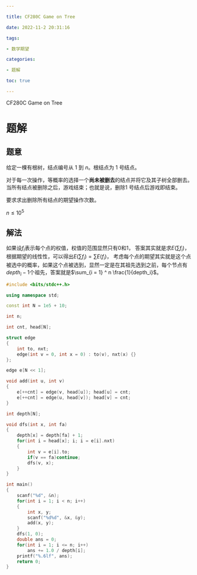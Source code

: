 ```yaml
---

title: CF280C Game on Tree

date: 2022-11-2 20:31:16

tags:

- 数学期望

categories:

- 题解

toc: true

---
```




CF280C Game on Tree



<!--more-->

# 题解

## 题意

给定一棵有根树，结点编号从 $1$ 到 $n$。根结点为 $1$ 号结点。

对于每一次操作，等概率的选择一个**尚未被删去**的结点并将它及其子树全部删去。当所有结点被删除之后，游戏结束；也就是说，删除$1$ 号结点后游戏即结束。

要求求出删除所有结点的期望操作次数。

$n \le 10 ^ 5$

## 解法

如果设$f_i$表示每个点的权值，权值的范围显然只有$0$和$1$， 答案其实就是求$E(\sum f_i)$，根据期望的线性性，可以得出$E(\sum f_i) = \sum E(f_i)$， 考虑每个点的期望其实就是这个点被选中的概率，如果这个点被选到，显然一定是在其祖先选到之前，每个节点有$depth_i - 1$个祖先，答案就是$\sum_{i = 1} ^ n \frac{1}{depth_i}$。

~~~c++
#include <bits/stdc++.h>

using namespace std;

const int N = 1e5 + 10;

int n;

int cnt, head[N];

struct edge
{
    int to, nxt;
    edge(int v = 0, int x = 0) : to(v), nxt(x) {}
};

edge e[N << 1];

void add(int u, int v)
{
    e[++cnt] = edge(v, head[u]); head[u] = cnt;
    e[++cnt] = edge(u, head[v]); head[v] = cnt;
}

int depth[N];

void dfs(int x, int fa)
{
    depth[x] = depth[fa] + 1;
    for(int i = head[x]; i; i = e[i].nxt)
    {
        int v = e[i].to;
        if(v == fa)continue;
        dfs(v, x);
    }
}

int main()
{
    scanf("%d", &n);
    for(int i = 1; i < n; i++)
    {
        int x, y;
        scanf("%d%d", &x, &y);
        add(x, y);
    }
    dfs(1, 0);
    double ans = 0;
    for(int i = 1; i <= n; i++)
        ans += 1.0 / depth[i];
    printf("%.6lf", ans);
    return 0;
}
~~~

